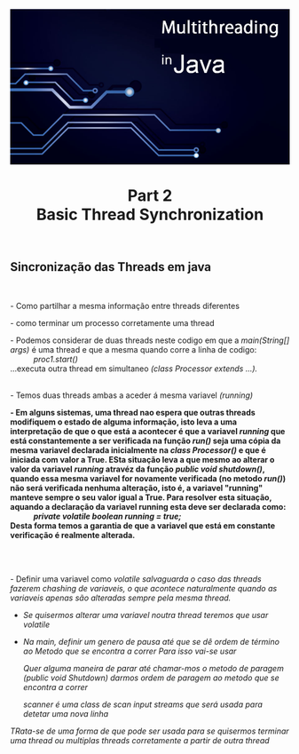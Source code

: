 <img src="../READMEs_sorces/Multithreading-Java.png" alt="Sistemas Distribuidos - Rafael Alves" align="center"/>

<h1 align="center">Part 2<br>Basic Thread Synchronization</h1>
<br>
<h2>Sincronização das Threads em java</h2><br>

<p>- Como partilhar a mesma informação entre threads diferentes<br></p>
<p>- como terminar um processo corretamente uma thread<br></p>
<p>- Podemos considerar de duas threads neste codigo em que a <em>main(String[] args)</em> é uma thread e que a mesma quando corre a linha de codigo: <br>
<em>&emsp;&emsp;&emsp;proc1.start()</em> <br>
...executa outra thread em simultaneo <em>(class Processor extends ...).</em><br><br></p>
<p>- Temos duas threads ambas a aceder á mesma variavel <em>(running)</em><br></p>
<p><strong>- Em alguns sistemas, uma thread nao espera que outras threads modifiquem o estado de alguma informação, isto leva a uma interpretação de que o que está a acontecer é que a variavel <em>running</em> que está constantemente a ser verificada na função <em>run()</em> seja uma cópia da mesma variavel declarada inicialmente na <em>class Processor()</em> e que é iniciada com valor a True. ESta situação leva a que mesmo ao alterar o valor da variavel <em>running</em> atravéz da função <em>public void shutdown()</em>, quando essa mesma variavel for novamente verificada (no metodo <em>run()</em>) não será verificada nenhuma alteração, isto é, a variavel "running" manteve sempre o seu valor igual a True. Para resolver esta situação, aquando a declaração da variavel running esta deve ser declarada como: <br>&emsp;&emsp;&emsp;<em>private volatile boolean running = true;</em><br>
Desta forma temos a garantia de que a variavel que está em constante verificação é realmente alterada.</strong></p><br><br>
<p>- Definir uma variavel como <em>volatile<em> salvaguarda o caso das threads fazerem chashing de variaveis, o que acontece naturalmente quando as variaveis apenas são alteradas sempre pela mesma thread.<br></p>


- Se quisermos alterar uma variavel noutra thread teremos que usar <em>volatile</em><br></p>



- Na main, definir um genero de pausa até que se dê ordem de término ao Metodo que se encontra a correr 
    Para isso vai-se usar   



    Quer alguma maneira de parar até chamar-mos o metodo de paragem (public void Shutdown) darmos ordem de paragem ao metodo que se encontra a correr

    scanner é uma class de scan input streams que será usada para detetar uma nova linha 


TRata-se de uma forma de que pode ser usada para se quisermos terminar uma thread ou multiplas threads corretamente a partir de outra thread 